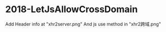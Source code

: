 # 2018-LetJsAllowCrossDomain
Add Header info at  "xhr2server.png"
And js use method in "xhr2跨域.png"
